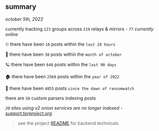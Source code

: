 
## summary
_october 5th, 2022_

currently tracking `123` groups across `219` relays & mirrors - _`77` currently online_

⏲ there have been `16` posts within the `last 24 hours`

🦈 there have been `30` posts within the `month of october`

🪐 there have been `646` posts within the `last 90 days`

🏚 there have been `2569` posts within the `year of 2022`

🦕 there have been `4855` posts `since the dawn of ransomwatch`

there are `58` custom parsers indexing posts

_`20` sites using v2 onion services are no longer indexed - [support.torproject.org](https://support.torproject.org/onionservices/v2-deprecation/)_

> see the project [README](https://github.com/joshhighet/ransomwatch#ransomwatch--) for backend technicals
